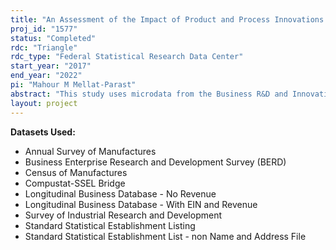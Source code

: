 ```yaml
---
title: "An Assessment of the Impact of Product and Process Innovations on Firm Performance"
proj_id: "1577"
status: "Completed"
rdc: "Triangle"
rdc_type: "Federal Statistical Research Data Center"
start_year: "2017"
end_year: "2022"
pi: "Mahour M Mellat-Parast"
abstract: "This study uses microdata from the Business R&D and Innovation Survey and other Census Bureau surveys to investigate the impact of research and development (R&D) activity, and specifically process and product innovations, on firm performance, including sales, shipments, and/or receipts. The research will also examine the relationship between innovation and firm performance by quantifying similarities and differences in the relationship across firms and especially industries. In particular, the researcher will identify industries where process and, separately, product innovations are important determinants of variability in firm performance. The research will also identify industries where the conditional processes under which process innovation and/or product innovation occur are important determinants of variability in firm performance. "
layout: project
---
```


**Datasets Used:**

  - Annual Survey of Manufactures 
  - Business Enterprise Research and Development Survey (BERD) 
  - Census of Manufactures 
  - Compustat-SSEL Bridge 
  - Longitudinal Business Database - No Revenue 
  - Longitudinal Business Database - With EIN and Revenue 
  - Survey of Industrial Research and Development 
  - Standard Statistical Establishment Listing 
  - Standard Statistical Establishment List - non Name and Address File 

